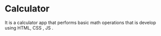 # Calculator
It is a calculator app that performs basic math operations that is develop using HTML, CSS , JS .

